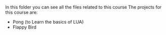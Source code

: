 In this folder you can see all the files related to this course 
The projects for this course are:
  - Pong (to Learn the basics of LUA)
  - Flappy Bird
